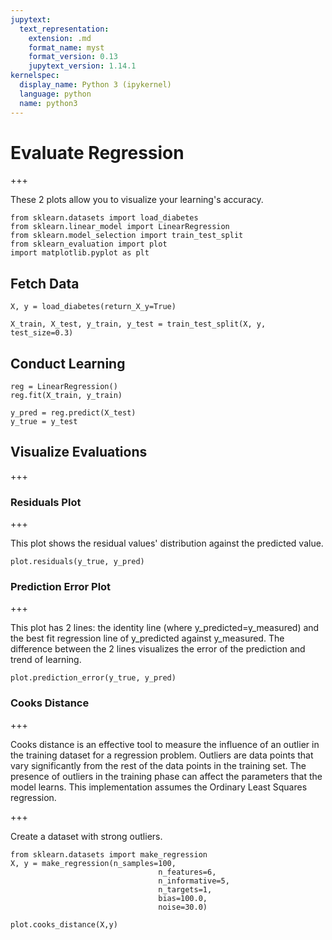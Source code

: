 ```yaml
---
jupytext:
  text_representation:
    extension: .md
    format_name: myst
    format_version: 0.13
    jupytext_version: 1.14.1
kernelspec:
  display_name: Python 3 (ipykernel)
  language: python
  name: python3
---
```


# Evaluate Regression

+++

These 2 plots allow you to visualize your learning's accuracy.

```{code-cell} ipython3
from sklearn.datasets import load_diabetes
from sklearn.linear_model import LinearRegression
from sklearn.model_selection import train_test_split
from sklearn_evaluation import plot
import matplotlib.pyplot as plt
```

## Fetch Data

```{code-cell} ipython3
X, y = load_diabetes(return_X_y=True)
```

```{code-cell} ipython3
X_train, X_test, y_train, y_test = train_test_split(X, y, test_size=0.3)
```

## Conduct Learning

```{code-cell} ipython3
reg = LinearRegression()
reg.fit(X_train, y_train)
```

```{code-cell} ipython3
y_pred = reg.predict(X_test)
y_true = y_test
```

## Visualize Evaluations

+++

### Residuals Plot

+++

This plot shows the residual values' distribution against the predicted value.

```{code-cell} ipython3
plot.residuals(y_true, y_pred)
```

### Prediction Error Plot

+++

This plot has 2 lines: the identity line (where y_predicted=y_measured) and the best fit regression line of y_predicted against y_measured. The difference between the 2 lines visualizes the error of the prediction and trend of learning.

```{code-cell} ipython3
plot.prediction_error(y_true, y_pred)
```

### Cooks Distance

+++

Cooks distance is an effective tool to measure the influence of an outlier in the training dataset for a regression problem. Outliers are data points that vary significantly from the rest of the data points in the training set. The presence of outliers in the training phase can affect the parameters that the model learns. This implementation assumes the Ordinary Least Squares regression.

+++

Create a dataset with strong outliers.

```{code-cell} ipython3
from sklearn.datasets import make_regression
X, y = make_regression(n_samples=100, 
                                 n_features=6, 
                                 n_informative=5, 
                                 n_targets=1, 
                                 bias=100.0,
                                 noise=30.0)
```

```{code-cell} ipython3
plot.cooks_distance(X,y)
```
